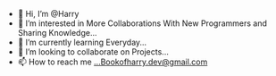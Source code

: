 - 👋 Hi, I’m @Harry
- 👀 I’m interested in More Collaborations With New Programmers and Sharing Knowledge...
- 🌱 I’m currently learning Everyday...
- 💞️ I’m looking to collaborate on Projects...
- 📫 How to reach me ...Bookofharry.dev@gmail.com

<!---
Bookofharry/Bookofharry is a ✨ special ✨ repository because its `README.md` (this file) appears on your GitHub profile.
You can click the Preview link to take a look at your changes.
--->
